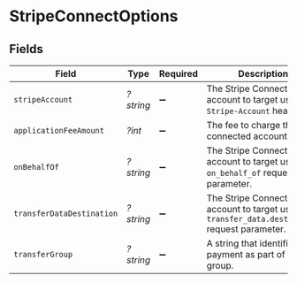 # StripeConnectOptions


## Fields

| Field                                                                                         | Type                                                                                          | Required                                                                                      | Description                                                                                   | Example                                                                                       |
| --------------------------------------------------------------------------------------------- | --------------------------------------------------------------------------------------------- | --------------------------------------------------------------------------------------------- | --------------------------------------------------------------------------------------------- | --------------------------------------------------------------------------------------------- |
| `stripeAccount`                                                                               | *?string*                                                                                     | :heavy_minus_sign:                                                                            | The Stripe Connect account to target using the `Stripe-Account` header.                       | act_123456                                                                                    |
| `applicationFeeAmount`                                                                        | *?int*                                                                                        | :heavy_minus_sign:                                                                            | The fee to charge the connected account.                                                      | 123                                                                                           |
| `onBehalfOf`                                                                                  | *?string*                                                                                     | :heavy_minus_sign:                                                                            | The Stripe Connect account to target using the `on_behalf_of` request parameter.              | act_123456                                                                                    |
| `transferDataDestination`                                                                     | *?string*                                                                                     | :heavy_minus_sign:                                                                            | The Stripe Connect account to target using the `transfer_data.destination` request parameter. | act_123456                                                                                    |
| `transferGroup`                                                                               | *?string*                                                                                     | :heavy_minus_sign:                                                                            | A string that identifies the payment as part of a group.                                      | ORDER100                                                                                      |
